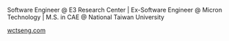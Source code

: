 Software Engineer @ E3 Research Center |
Ex-Software Engineer @ Micron Technology |
M.S. in CAE @ National Taiwan University


[wctseng.com](https://wctseng.com/)
